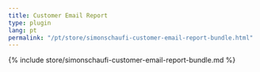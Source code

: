 ```yaml
---
title: Customer Email Report
type: plugin
lang: pt
permalink: "/pt/store/simonschaufi-customer-email-report-bundle.html"
---
```


{% include store/simonschaufi-customer-email-report-bundle.md %}

